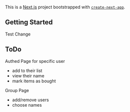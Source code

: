 This is a [Next.js](https://nextjs.org/) project bootstrapped with [`create-next-app`](https://github.com/vercel/next.js/tree/canary/packages/create-next-app).

## Getting Started
Test Change

## ToDo

Authed Page for specific user

- add to their list
- view their name
- mark items as bought

Group Page

- add/remove users
- choose names

